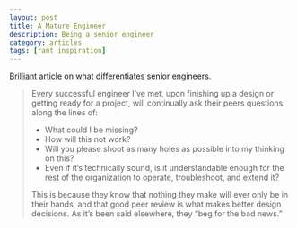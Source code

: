 ```yaml
---
layout: post
title: A Mature Engineer
description: Being a senior engineer
category: articles
tags: [rant inspiration]
---
```


[Brilliant article](http://www.kitchensoap.com/2012/10/25/on-being-a-senior-engineer/) on what differentiates senior engineers.

<blockquote>
Every successful engineer I’ve met, upon finishing up a design or getting ready for a project, will continually ask their peers questions along the lines of:

<ul>
	<li>What could I be missing?</li>
	<li>How will this not work?</li>
	<li>Will you please shoot as many holes as possible into my thinking on this?</li>
	<li>Even if it’s technically sound, is it understandable enough for the rest of the organization to operate, troubleshoot, and extend it?</li>
</ul>

<p> This is because they know that nothing they make will ever only be in their hands, and that good peer review is what makes better design decisions. As it’s been said elsewhere, they “beg for the bad news.” </p>

</blockquote>
